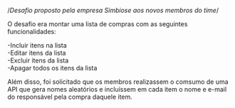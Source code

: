 /*Desafio proposto pela empresa Simbiose aos novos membros do time*/

O desafio era montar uma lista de compras com as seguintes funcionalidades:

-Incluir itens na lista</br>
-Editar itens da lista</br>
-Excluir itens da lista</br>
-Apagar todos os itens da lista</br>


Além disso, foi solicitado que os membros realizassem o comsumo de uma API que gera nomes aleatórios e incluíssem em cada item o nome e e-mail do responsável pela compra daquele item.